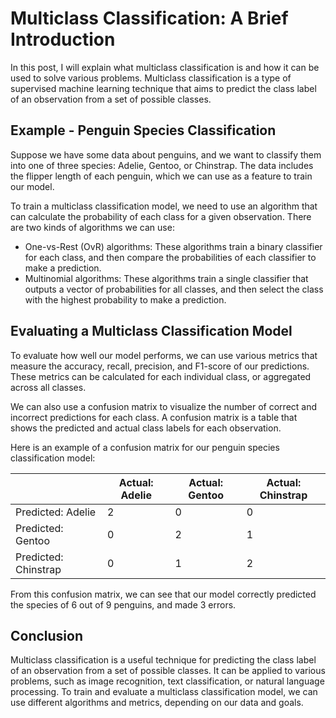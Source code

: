 # Multiclass Classification: A Brief Introduction

In this post, I will explain what multiclass classification is and how it can be used to solve various problems. Multiclass classification is a type of supervised machine learning technique that aims to predict the class label of an observation from a set of possible classes.

## Example - Penguin Species Classification

Suppose we have some data about penguins, and we want to classify them into one of three species: Adelie, Gentoo, or Chinstrap. The data includes the flipper length of each penguin, which we can use as a feature to train our model.

To train a multiclass classification model, we need to use an algorithm that can calculate the probability of each class for a given observation. There are two kinds of algorithms we can use:

- One-vs-Rest (OvR) algorithms: These algorithms train a binary classifier for each class, and then compare the probabilities of each classifier to make a prediction.
- Multinomial algorithms: These algorithms train a single classifier that outputs a vector of probabilities for all classes, and then select the class with the highest probability to make a prediction.

## Evaluating a Multiclass Classification Model

To evaluate how well our model performs, we can use various metrics that measure the accuracy, recall, precision, and F1-score of our predictions. These metrics can be calculated for each individual class, or aggregated across all classes.

We can also use a confusion matrix to visualize the number of correct and incorrect predictions for each class. A confusion matrix is a table that shows the predicted and actual class labels for each observation.

Here is an example of a confusion matrix for our penguin species classification model:

|       | Actual: Adelie | Actual: Gentoo | Actual: Chinstrap |
|-------|----------------|----------------|-------------------|
| Predicted: Adelie | 2              | 0              | 0                 |
| Predicted: Gentoo | 0              | 2              | 1                 |
| Predicted: Chinstrap | 0              | 1              | 2                 |

From this confusion matrix, we can see that our model correctly predicted the species of 6 out of 9 penguins, and made 3 errors.

## Conclusion

Multiclass classification is a useful technique for predicting the class label of an observation from a set of possible classes. It can be applied to various problems, such as image recognition, text classification, or natural language processing. To train and evaluate a multiclass classification model, we can use different algorithms and metrics, depending on our data and goals.

